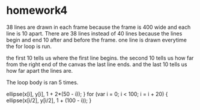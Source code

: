 # homework4

38 lines are drawn in each frame because the frame is 400 wide and each line is 10 apart. There are 38 lines instead of 40 lines because the lines begin and end 10 after and before the frame. one line is drawn everytime the for loop is run.

the first 10 tells us where the first line begins. the second 10 tells us how far from the right end of the canvas the last line ends. and the last 10 tells us how far apart the lines are. 


The loop body is ran 5 times. 

 ellipse(x[i], y[i], 1 + 2*(50 - i));
  }
   for (var i = 0; i < 100; i = i + 20) {
    ellipse(x[i/2], y[i/2], 1 + (100 - i));
  }
